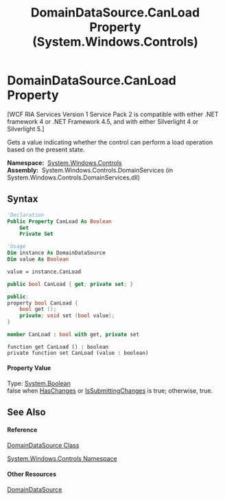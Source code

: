 ﻿---
title: DomainDataSource.CanLoad Property  (System.Windows.Controls)
TOCTitle: CanLoad Property
ms:assetid: P:System.Windows.Controls.DomainDataSource.CanLoad
ms:mtpsurl: https://msdn.microsoft.com/en-us/library/system.windows.controls.domaindatasource.canload(v=VS.91)
ms:contentKeyID: 27196582
ms.date: 01/27/2012
mtps_version: v=VS.91
f1_keywords:
- System.Windows.Controls.DomainDataSource.CanLoad
- System.Windows.Controls.DomainDataSource.get_CanLoad
- System.Windows.Controls.DomainDataSource.set_CanLoad
dev_langs:
- CSharp
- JScript
- VB
- FSharp
- c++
api_location:
- System.Windows.Controls.DomainServices.dll
api_name:
- System.Windows.Controls.DomainDataSource.CanLoad
- System.Windows.Controls.DomainDataSource.get_CanLoad
- System.Windows.Controls.DomainDataSource.set_CanLoad
api_type:
- Managed
topic_type:
- apiref
- kbSyntax
product_family_name: VS
ROBOTS: INDEX,FOLLOW
---

# DomainDataSource.CanLoad Property

\[WCF RIA Services Version 1 Service Pack 2 is compatible with either .NET framework 4 or .NET Framework 4.5, and with either Silverlight 4 or Silverlight 5.\]

Gets a value indicating whether the control can perform a load operation based on the present state.

**Namespace:**  [System.Windows.Controls](ms590941\(v=vs.91\).md)  
**Assembly:**  System.Windows.Controls.DomainServices (in System.Windows.Controls.DomainServices.dll)

## Syntax

``` vb
'Declaration
Public Property CanLoad As Boolean
    Get
    Private Set
```

``` vb
'Usage
Dim instance As DomainDataSource
Dim value As Boolean

value = instance.CanLoad
```

``` csharp
public bool CanLoad { get; private set; }
```

``` c++
public:
property bool CanLoad {
    bool get ();
    private: void set (bool value);
}
```

``` fsharp
member CanLoad : bool with get, private set
```

``` jscript
function get CanLoad () : boolean
private function set CanLoad (value : boolean)
```

#### Property Value

Type: [System.Boolean](https://msdn.microsoft.com/en-us/library/a28wyd50)  
false when [HasChanges](ee732907\(v=vs.91\).md) or [IsSubmittingChanges](ee707605\(v=vs.91\).md) is true; otherwise, true.  

## See Also

#### Reference

[DomainDataSource Class](ee732901\(v=vs.91\).md)

[System.Windows.Controls Namespace](ms590941\(v=vs.91\).md)

#### Other Resources

[DomainDataSource](ee707363\(v=vs.91\).md)

